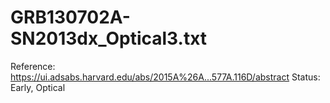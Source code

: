 # GRB130702A-SN2013dx_Optical3.txt

Reference: https://ui.adsabs.harvard.edu/abs/2015A%26A...577A.116D/abstract
Status: Early, Optical